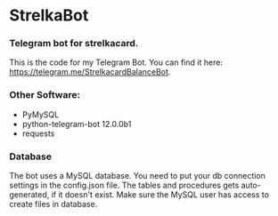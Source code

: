# StrelkaBot
### Telegram bot for strelkacard.

This is the code for my Telegram Bot. You can find it here: https://telegram.me/StrelkacardBalanceBot.


### Other Software:

 * PyMySQL
 * python-telegram-bot 12.0.0b1
 * requests
 
### Database

The bot uses a MySQL database. You need to put your db connection settings in the config.json file. The tables and procedures gets auto-generated, if it doesn't exist. Make sure the MySQL user has access to create files in database.
